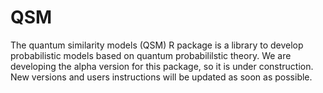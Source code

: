 # QSM
The quantum similarity models (QSM) R package is a library to develop probabilistic models based on quantum probabililstic theory. We are developing the alpha version for this package, so it is under construction. New versions and users instructions will be updated as soon as possible.
